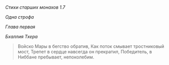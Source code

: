 *Стихи старших монахов 1\.7*

*Одна строфа*

*Глава первая*

*Бхаллия Тхера*

> Войско Мары в бегство обратив,
> Как поток смывает тростниковый мост,
> Трепет в сердце навсегда он прекратил,
> Победитель, в Ниббане пребывает, непоколебим\.